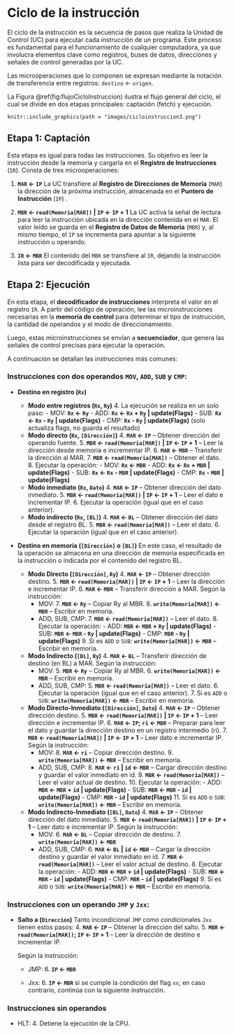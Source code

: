 # Ciclo de la instrucción
El ciclo de la instrucción es la secuencia de pasos que realiza la Unidad de Control (UC) para ejecutar cada instrucción de un programa. Este proceso es fundamental para el funcionamiento de cualquier computadora, ya que involucra elementos clave como registros, buses de datos, direcciones y señales de control generadas por la UC.

Las microoperaciones que lo componen se expresan mediante la notación de transferencia entre registros: `destino` $\leftarrow$ `origen`.

La Figura \@ref(fig:flujoCicloInstruccion) ilustra el flujo general del ciclo, el cual se divide en dos etapas principales: captación (fetch) y ejecución.

```{r flujoCicloInstruccion, echo=FALSE, fig.cap="Flujo del ciclo de instrucción en VonSim8", fig.align = 'center', out.width = "85%"}
knitr::include_graphics(path = "images/cicloinstruccion3.png")
```

## Etapa 1: Captación
Esta etapa es igual para todas las instrucciones. Su objetivo es leer la instrucción desde la memoria y cargarla en el **Registro de Instrucciones** (`IR`). Consta de tres microoperaciones:

1. **`MAR` $\leftarrow$ `IP`**
  La UC transfiere al **Registro de Direcciones de Memoria** (`MAR`) la dirección de la próxima instrucción, almacenada en el **Puntero de Instrucción** (`IP`) .

2. **`MBR` $\leftarrow$ `read(Memoria[MAR])` | `IP` $\leftarrow$ `IP` + 1**
  La UC activa la señal de lectura para leer la instrucción ubicada en la dirección contenida en el `MAR`. El valor leído se guarda en el **Registro de Datos de Memoria** (`MBR`) y, al mismo tiempo, el `IP` se incrementa para apuntar a la siguiente instrucción u operando.

3. **`IR` $\leftarrow$ `MBR`**
  El contenido del `MBR` se transfiere al `IR`, dejando la instrucción lista para ser decodificada y ejecutada.

## Etapa 2: Ejecución
En esta etapa, el **decodificador de instrucciones** interpreta el valor en el registro `IR`. A partir del código de operación, lee las microinstrucciones necesarias en la **memoria de control** para determinar el tipo de instrucción, la cantidad de operandos y el modo de direccionamiento.

Luego, estas microinstrucciones se envían a **secuenciador**, que genera las señales de control precisas para ejecutar la operación.

A continuación se detallan las instrucciones más comunes:

### Instrucciones con dos operandos `MOV`, `ADD`, `SUB` y `CMP`:

- **Destino en registro (`Rx`)**
  - **Modo entre registros (`Rx`, `Ry`)**
    4. La ejecución se realiza en un solo paso:
        - MOV: **`Rx` $\leftarrow$ `Ry`**
        - ADD: **`Rx` $\leftarrow$ `Rx` + `Ry` | update(Flags)**
        - SUB: **`Rx` $\leftarrow$ `Rx` - `Ry` | update(Flags)**
        - CMP: **`Rx` - `Ry` | update(Flags)** (solo actualiza flags, no guarda el resultado)
  - **Modo directo (`Rx`, `[Dirección]`)**
    4. **`MAR` $\leftarrow$ `IP`** – Obtener dirección del operando fuente.
    5. **`MBR` $\leftarrow$ `read(Memoria[MAR])` | `IP` $\leftarrow$ `IP` + 1** – Leer la dirección desde memoria e incrementar IP.
    6. **`MAR` $\leftarrow$ `MBR`** – Transferir la dirección al MAR.
    7. **`MBR` $\leftarrow$ `read(Memoria[MAR])`** – Obtener el dato.
    8. Ejecutar la operación:
        - MOV: **`Rx`  $\leftarrow$ `MBR`**
        - ADD: **`Rx`  $\leftarrow$ `Rx` + `MBR` | update(Flags)**
        - SUB: **`Rx`  $\leftarrow$ `Rx` - `MBR` | update(Flags)**
        - CMP: **`Rx` - `MBR` | update(Flags)**
  - **Modo inmediato (`Rx`, `Dato`)**
    4. **`MAR` $\leftarrow$ `IP`** – Obtener dirección del dato inmediato.
    5. **`MBR` $\leftarrow$ `read(Memoria[MAR])` | `IP` $\leftarrow$ `IP` + 1** – Leer el dato e incrementar IP.
    6. Ejecutar la operación (igual que en el caso anterior).
  - **Modo indirecto (`Rx`, `[BL]`)**
    4. **`MAR` $\leftarrow$ `BL`** – Obtener dirección del dato desde el registro BL.
    5. **`MBR` $\leftarrow$ `read(Memoria[MAR])`** – Leer el dato.
    6. Ejecutar la operación (igual que en el caso anterior).

- **Destino en memoria (`[Dirección]` o `[BL]`)**
En este caso, el resultado de la operación se almacena en una dirección de memoria especificada en la instrucción o indicada por el contenido del registro BL.
  - **Modo Directo (`[Dirección]`, `Ry`)**
    4. **`MAR` $\leftarrow$ `IP`** – Obtener dirección destino.
    5. **`MBR` $\leftarrow$ `read(Memoria[MAR])` | `IP` $\leftarrow$ `IP` + 1** – Leer la dirección e incrementar IP.
    6. **`MAR` $\leftarrow$ `MBR`** – Transferir dirección a MAR.
    Según la instrucción:
      - MOV:
          7. **`MBR` $\leftarrow$ `Ry`** – Copiar Ry al MBR.
          8. **`write(Memoria[MAR])` $\leftarrow$ `MBR`** – Escribir en memoria.
      - ADD, SUB, CMP:
          7. **`MBR` $\leftarrow$ `read(Memoria[MAR])`** – Leer el dato.
          8. Ejecutar la operación:
              - ADD: **`MBR` $\leftarrow$ `MBR` + `Ry` | update(Flags)**
              - SUB: **`MBR` $\leftarrow$ `MBR` - `Ry` | update(Flags)**
              - CMP: **`MBR` - `Ry` | update(Flags)**
          9. Si es `ADD` o `SUB`: **`write(Memoria[MAR])` $\leftarrow$ `MBR`** – Escribir en memoria.
  - **Modo Indirecto (`[BL]`, `Ry`)**
    4. **`MAR` $\leftarrow$ `BL`** – Transferir dirección de destino (en BL) a MAR.
    Según la instrucción:
      - MOV:
          5. **`MBR` $\leftarrow$ `Ry`** – Copiar Ry al MBR.
          6. **`write(Memoria[MAR])` $\leftarrow$ `MBR`** – Escribir en memoria.
      - ADD, SUB, CMP:
          5. **`MBR` $\leftarrow$ `read(Memoria[MAR])`** – Leer el dato.
          6. Ejecutar la operación (igual que en el caso anterior).
          7. Si es `ADD` o `SUB`: **`write(Memoria[MAR])` $\leftarrow$ `MBR`** – Escribir en memoria.
  - **Modo Directo-Inmediato (`[Dirección]`, `Dato`)**
    4. **`MAR` $\leftarrow$ `IP`** – Obtener dirección destino.
    5. **`MBR` $\leftarrow$ `read(Memoria[MAR])` | `IP` $\leftarrow$ `IP` + 1** – Leer dirección e incrementar IP.
    6. **`MAR` $\leftarrow$ `IP`; `ri` $\leftarrow$ `MBR`** – Preparar para leer el dato y guardar la dirección destino en un registro intermedio (ri).
    7. **`MBR` $\leftarrow$ `read(Memoria[MAR])` | `IP` $\leftarrow$ `IP` + 1** – Leer dato e incrementar IP.
    Según la instrucción:
      - MOV:
          8. **`MAR` $\leftarrow$ `ri`** – Copiar dirección destino.
          9. **`write(Memoria[MAR])` $\leftarrow$ `MBR`** – Escribir en memoria.
      - ADD, SUB, CMP:
          8. **`MAR` $\leftarrow$ `ri` | `id` $\leftarrow$ `MBR`** – Cargar dirección destino y guardar el valor inmediato en id.
          9. **`MBR` $\leftarrow$ `read(Memoria[MAR])`** – Leer el valor actual de destino.
          10. Ejecutar la operación:
              - ADD: **`MBR` $\leftarrow$ `MBR` + `id` | update(Flags)**
              - SUB: **`MBR` $\leftarrow$ `MBR` - `id` | update(Flags)**
              - CMP: **`MBR` - `id` | update(Flags)**
          11. Si es `ADD` o `SUB`: **`write(Memoria[MAR])` $\leftarrow$ `MBR`** – Escribir en memoria.
  - **Modo Indirecto-Inmediato (`[BL]`, `Dato`)**
    4. **`MAR` $\leftarrow$ `IP`** – Obtener dirección del dato inmediato.
    5. **`MBR` $\leftarrow$ `read(Memoria[MAR])` | `IP` $\leftarrow$ `IP` + 1** – Leer dato e incrementar IP.
    Según la instrucción:
      - MOV:
          6. **`MAR` $\leftarrow$ `BL`** – Copiar dirección de destino.
          7. **`write(Memoria[MAR])` $\leftarrow$ `MBR`**
      - ADD, SUB, CMP:
          6. **`MAR` $\leftarrow$ `BL` | `id` $\leftarrow$ `MBR`** – Cargar la dirección destino y guardar el valor inmediato en id.
          7. **`MBR` $\leftarrow$ `read(Memoria[MAR])`** – Leer el valor actual de destino.
          8. Ejecutar la operación:
              - ADD: **`MBR` $\leftarrow$ `MBR` + `id` | update(Flags)**
              - SUB: **`MBR` $\leftarrow$ `MBR` - `id` | update(Flags)**
              - CMP: **`MBR` - `id` | update(Flags)**
          9. Si es `ADD` o `SUB`: **`write(Memoria[MAR])` $\leftarrow$ `MBR`** – Escribir en memoria.

### Instrucciones con un operando `JMP` y `Jxx`:
  - **Salto a (`Dirección`)**
    Tanto incondicional `JMP` como condicionales `Jxx` tienen estos pasos:
    4. **`MAR` $\leftarrow$ `IP`** – Obtener la dirección del salto.
    5. **`MBR` $\leftarrow$ `read(Memoria[MAR])`; `IP` $\leftarrow$ `IP` + 1** – Leer la dirección de destino e incrementar IP.

    Según la instrucción:
      - JMP: 
        6. **`IP` $\leftarrow$ `MBR`**

      - Jxx: 
        6. **`IP` $\leftarrow$ `MBR`** si se cumple la condición del flag `xx`; en caso contrario, continúa con la siguiente instrucción.

### Instrucciones sin operandos
  - HLT: 
    4. Detiene la ejecución de la CPU.
